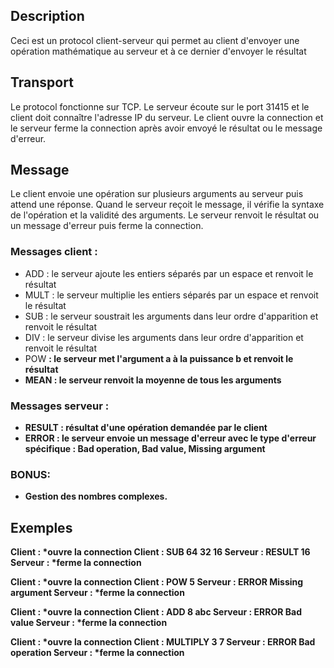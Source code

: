 ## Description
Ceci est un protocol client-serveur qui permet au client d'envoyer une opération mathématique au serveur et à ce dernier d'envoyer le résultat

## Transport 
Le protocol fonctionne sur TCP. Le serveur écoute sur le port 31415 et le client doit connaître l'adresse IP du serveur.
Le client ouvre la connection et le serveur ferme la connection après avoir envoyé le résultat ou le message d'erreur.

## Message
Le client envoie une opération sur plusieurs arguments au serveur puis attend une réponse.
Quand le serveur reçoit le message, il vérifie la syntaxe de l'opération et la validité des arguments.
Le serveur renvoit le résultat ou un message d'erreur puis ferme la connection.

### Messages client :
- ADD <args> : le serveur ajoute les entiers séparés par un espace et renvoit le résultat
- MULT <args> : le serveur multiplie les entiers séparés par un espace et renvoit le résultat
- SUB <args> : le serveur soustrait les arguments dans leur ordre d'apparition et renvoit le résultat
- DIV <args> : le serveur divise les arguments dans leur ordre d'apparition et renvoit le résultat 
- POW <a> <b> : le serveur met l'argument a à la puissance b et renvoit le résultat
- MEAN <args> : le serveur renvoit la moyenne de tous les arguments

### Messages serveur :
- RESULT <x> : résultat d'une opération demandée par le client
- ERROR <e>  : le serveur envoie un message d'erreur avec le type d'erreur spécifique : Bad operation, Bad value, Missing argument
  
### BONUS:
- Gestion des nombres complexes.

## Exemples
Client : *ouvre la connection
Client : SUB 64 32 16 
Serveur : RESULT 16
Serveur : *ferme la connection

Client : *ouvre la connection
Client : POW 5
Serveur : ERROR Missing argument
Serveur : *ferme la connection

Client : *ouvre la connection
Client : ADD 8 abc
Serveur : ERROR Bad value
Serveur : *ferme la connection

Client : *ouvre la connection
Client : MULTIPLY 3 7 
Serveur : ERROR Bad operation
Serveur : *ferme la connection

